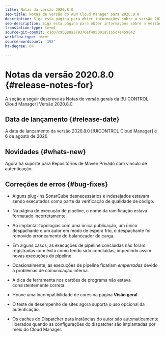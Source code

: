 ```yaml
---
title: Notas da versão 2020.8.0
seo-title: Notas de versão do AEM Cloud Manager para 2020.8.0
description: Siga esta página para obter informações sobre a versão 2020.8.0 do Cloud Manager
seo-description: Siga esta página para obter informações sobre a versão 2020.8.0 do AEM Cloud Manager
translation-type: tm+mt
source-git-commit: c1d07c95088a279376ef495001a5165c7e459642
workflow-type: tm+mt
source-wordcount: '192'
ht-degree: 6%

---
```


# Notas da versão 2020.8.0 {#release-notes-for}

A seção a seguir descreve as Notas de versão gerais da [!UICONTROL Cloud Manager] Versão 2020.8.0.

## Data de lançamento {#release-date}

A data de lançamento da versão 2020.8.0 [!UICONTROL Cloud Manager] é 6 de agosto de 2020.

## Novidades {#whats-new}

Agora há suporte para Repositórios de Maven Privado com vínculo de autenticação.

## Correções de erros {#bug-fixes}

* Alguns plug-ins SonarQube desnecessários e indesejados estavam sendo executados como parte da verificação de qualidade de código.

* Na página de execução de pipeline, o nome da ramificação estava formatado incorretamente.

* Ao implantar topologias com uma única publicação, um único despachante e um autor em modo de espera frio, o despachante foi removido erroneamente do balanceador de carga.

* Em alguns casos, as execuções de pipeline concluídas não foram registradas com êxito como tendo sido concluídas, impedindo assim novas execuções do pipeline.

* Ocasionalmente, as execuções de pipeline ficariam *emperradas* devido a problemas de comunicação interna.

* A dica de ferramenta nos cartões de programa não estava consistentemente correta.

* Houve uma incompatibilidade de cores na página **Visão geral**.

* O teste de desempenho de sites agora suporta o uso opcional da autenticação.

* Os caches do Dispatcher para instâncias do autor são automaticamente liberados quando as configurações do dispatcher são implantadas por meio do Cloud Manager.

